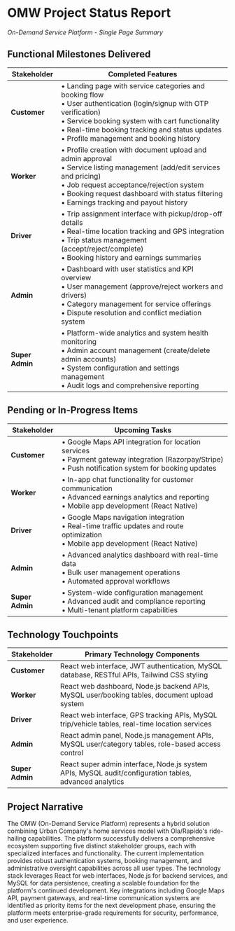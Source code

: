 # OMW Project Status Report
*On-Demand Service Platform - Single Page Summary*

## Functional Milestones Delivered

| Stakeholder | Completed Features |
|-------------|-------------------|
| **Customer** | • Landing page with service categories and booking flow<br>• User authentication (login/signup with OTP verification)<br>• Service booking system with cart functionality<br>• Real-time booking tracking and status updates<br>• Profile management and booking history |
| **Worker** | • Profile creation with document upload and admin approval<br>• Service listing management (add/edit services and pricing)<br>• Job request acceptance/rejection system<br>• Booking request dashboard with status filtering<br>• Earnings tracking and payout history |
| **Driver** | • Trip assignment interface with pickup/drop-off details<br>• Real-time location tracking and GPS integration<br>• Trip status management (accept/reject/complete)<br>• Booking history and earnings summaries |
| **Admin** | • Dashboard with user statistics and KPI overview<br>• User management (approve/reject workers and drivers)<br>• Category management for service offerings<br>• Dispute resolution and conflict mediation system |
| **Super Admin** | • Platform-wide analytics and system health monitoring<br>• Admin account management (create/delete admin accounts)<br>• System configuration and settings management<br>• Audit logs and comprehensive reporting |

## Pending or In-Progress Items

| Stakeholder | Upcoming Tasks |
|-------------|----------------|
| **Customer** | • Google Maps API integration for location services<br>• Payment gateway integration (Razorpay/Stripe)<br>• Push notification system for booking updates |
| **Worker** | • In-app chat functionality for customer communication<br>• Advanced earnings analytics and reporting<br>• Mobile app development (React Native) |
| **Driver** | • Google Maps navigation integration<br>• Real-time traffic updates and route optimization<br>• Mobile app development (React Native) |
| **Admin** | • Advanced analytics dashboard with real-time data<br>• Bulk user management operations<br>• Automated approval workflows |
| **Super Admin** | • System-wide configuration management<br>• Advanced audit and compliance reporting<br>• Multi-tenant platform capabilities |

## Technology Touchpoints

| Stakeholder | Primary Technology Components |
|-------------|------------------------------|
| **Customer** | React web interface, JWT authentication, MySQL database, RESTful APIs, Tailwind CSS styling |
| **Worker** | React web dashboard, Node.js backend APIs, MySQL user/booking tables, document upload system |
| **Driver** | React web interface, GPS tracking APIs, MySQL trip/vehicle tables, real-time location services |
| **Admin** | React admin panel, Node.js management APIs, MySQL user/category tables, role-based access control |
| **Super Admin** | React super admin interface, Node.js system APIs, MySQL audit/configuration tables, advanced analytics |

## Project Narrative

The OMW (On-Demand Service Platform) represents a hybrid solution combining Urban Company's home services model with Ola/Rapido's ride-hailing capabilities. The platform successfully delivers a comprehensive ecosystem supporting five distinct stakeholder groups, each with specialized interfaces and functionality. The current implementation provides robust authentication systems, booking management, and administrative oversight capabilities across all user types. The technology stack leverages React for web interfaces, Node.js for backend services, and MySQL for data persistence, creating a scalable foundation for the platform's continued development. Key integrations including Google Maps API, payment gateways, and real-time communication systems are identified as priority items for the next development phase, ensuring the platform meets enterprise-grade requirements for security, performance, and user experience. 